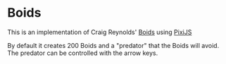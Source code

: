 # Boids

This is an implementation of Craig Reynolds' [Boids](https://www.red3d.com/cwr/boids/) using [PixiJS](http://www.pixijs.com/)

By default it creates 200 Boids and a "predator" that the Boids will avoid. The predator can be controlled with the arrow keys.
